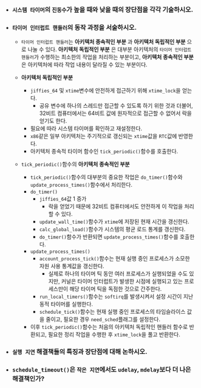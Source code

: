 - ### `시스템 타이머`의 `진동수`가 높을 때와 낮을 때의 장단점을 각각 기술하시오.

- ### `타이머 인터럽트 핸들러`의 동작 과정을 서술하시오.
    - `타이머 인터럽트 핸들러`는 __아키텍처 종속적인 부분__ 과 __아키텍처 독립적인 부분__ 으로 나눌 수 있다. __아키텍처 독립적인 부분__ 은 대부분 아키텍처의 `타이머 인터럽트 핸들러`가 수행하는 최소한의 작업을 처리하는 부분이고, __아키텍처 종속적인 부분__ 은 아키텍처에 따라 작업 내용이 달라질 수 있는 부분이다.
    - __아키텍처 독립적인 부분__
        - `jiffies_64` 및 `xtime`변수에 안전하게 접근하기 위해 `xtime_lock`을 얻는다.
            - 공유 변수에 하나의 스레드만 접근할 수 있도록 하기 위한 것과 더불어, 32비트 컴퓨터에서는 64비트 값에 원자적으로 접근할 수 없어서 락을 얻기도 한다.
        - 필요에 따라 시스템 타이머를 확인하고 재설정한다.
        - `x86`같은 일부 아키텍처는 주기적으로 갱신되는 `xtime`값을 `RTC`값에 반영한다.  
        - 아키텍처 종속적 타이머 함수인 `tick_periodic()`함수를 호출한다.

    - `tick_periodic()`함수의 __아키텍처 종속적인 부분__
        - `tick_periodic()`함수의 대부분의 중요한 작업은 `do_timer()`함수와 `update_process_times()`함수에서 처리한다.
        - `do_timer()`
            - `jiffies_64`값 1 증가
                - 락을 얻었기 때문에 32비트 컴퓨터에서도 안전하게 이 작업을 처리할 수 있다.
            - `update_wall_time()`함수가 `xtime`에 저장된 현재 시간을 갱신한다.
            - `calc_global_load()`함수가 시스템의 평균 로드 통계를 갱신한다.
            - `do_timer()`함수가 반환되면 `update_process_times()`함수를 호출한다.
        - `update_process_times()`
            - `account_process_tick()`함수는 현재 실행 중인 프로세스가 소모한 자원 사용 통계값을 갱신한다.
                - 실제로 하나의 타이머 틱 동안 여러 프로세스가 실행되었을 수도 있지만, 커널은 타이머 인터럽트가 발생한 시점에 실행되고 있는 프로세스만이 해당 타이머 틱을 독점한 것으로 간주한다.
            - `run_local_timers()`함수는 `softirq`를 발생시켜서 설정 시간이 지난 동적 타이머를 실행한다.
            - `schedule_tick()`함수는 현재 실행 중인 프로세스의 타임슬라이스 값을 줄이고, 필요한 경우 `need_sched`플래그를 설정한다.
        - 이후 `tick_periodic()`함수는 처음의 아키텍처 독립적인 핸들러 함수로 반환되고, 필요한 정리 작업을 수행한 후 `xtime_lock`을 풀고 반환한다.

- ### `실행 지연` 해결책들의 특징과 장단점에 대해 논하시오.

- ### `schedule_timeout()`은 `작은 지연`에서도 `udelay`, `mdelay`보다 더 나은 해결책인가?